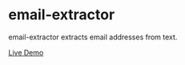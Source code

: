 email-extractor
===============

email-extractor extracts email addresses from text.

[Live Demo](http://demo.kevinlee.io/email-extractor-scala "Email Address Extractor written in Scala")
